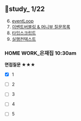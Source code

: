 ## 👥study_ 1/22
6. [eventLoop](https://github.com/gay0ung/TIL/blob/master/2021/01_JANUARY/0116.md)
7. [이벤트버블링 & 머니부 질문목록](https://github.com/gay0ung/TIL/blob/master/2021/01_JANUARY/0117.md)
8. [타입스크립트](https://github.com/gay0ung/TIL/blob/master/2021/01_JANUARY/0118.md)
9. [실행컨텍스트](https://github.com/gay0ung/TIL/blob/master/2021/01_JANUARY/0121.md)
 

### HOME WORK_은재집 10:30am
**면접질문  ★★★**
 - [x] 1
 - [ ] 2
 - [ ] 3
 - [ ] 4
 - [ ] 5


